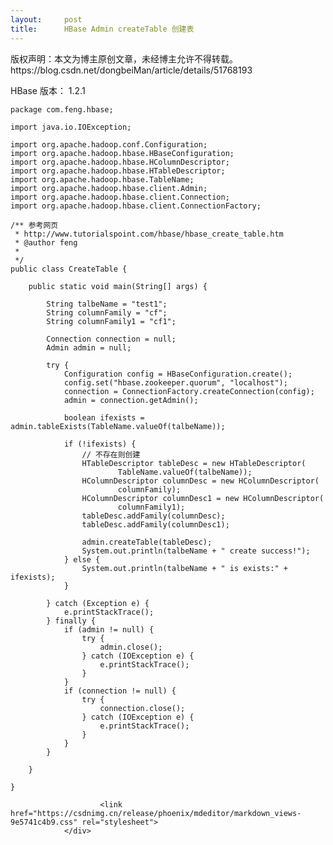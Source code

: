 ```yaml
---
layout:     post
title:      HBase Admin createTable 创建表
---
```

<div id="article_content" class="article_content clearfix csdn-tracking-statistics" data-pid="blog" data-mod="popu_307" data-dsm="post">
								<div class="article-copyright">
					版权声明：本文为博主原创文章，未经博主允许不得转载。					https://blog.csdn.net/dongbeiMan/article/details/51768193				</div>
								            <div id="content_views" class="markdown_views prism-atom-one-dark">
							<!-- flowchart 箭头图标 勿删 -->
							<svg xmlns="http://www.w3.org/2000/svg" style="display: none;"><path stroke-linecap="round" d="M5,0 0,2.5 5,5z" id="raphael-marker-block" style="-webkit-tap-highlight-color: rgba(0, 0, 0, 0);"></path></svg>
							<p>HBase 版本： 1.2.1</p>

<pre class="prettyprint"><code class=" hljs avrasm">package <span class="hljs-keyword">com</span><span class="hljs-preprocessor">.feng</span><span class="hljs-preprocessor">.hbase</span><span class="hljs-comment">;</span>

import java<span class="hljs-preprocessor">.io</span><span class="hljs-preprocessor">.IOException</span><span class="hljs-comment">;</span>

import org<span class="hljs-preprocessor">.apache</span><span class="hljs-preprocessor">.hadoop</span><span class="hljs-preprocessor">.conf</span><span class="hljs-preprocessor">.Configuration</span><span class="hljs-comment">;</span>
import org<span class="hljs-preprocessor">.apache</span><span class="hljs-preprocessor">.hadoop</span><span class="hljs-preprocessor">.hbase</span><span class="hljs-preprocessor">.HBaseConfiguration</span><span class="hljs-comment">;</span>
import org<span class="hljs-preprocessor">.apache</span><span class="hljs-preprocessor">.hadoop</span><span class="hljs-preprocessor">.hbase</span><span class="hljs-preprocessor">.HColumnDescriptor</span><span class="hljs-comment">;</span>
import org<span class="hljs-preprocessor">.apache</span><span class="hljs-preprocessor">.hadoop</span><span class="hljs-preprocessor">.hbase</span><span class="hljs-preprocessor">.HTableDescriptor</span><span class="hljs-comment">;</span>
import org<span class="hljs-preprocessor">.apache</span><span class="hljs-preprocessor">.hadoop</span><span class="hljs-preprocessor">.hbase</span><span class="hljs-preprocessor">.TableName</span><span class="hljs-comment">;</span>
import org<span class="hljs-preprocessor">.apache</span><span class="hljs-preprocessor">.hadoop</span><span class="hljs-preprocessor">.hbase</span><span class="hljs-preprocessor">.client</span><span class="hljs-preprocessor">.Admin</span><span class="hljs-comment">;</span>
import org<span class="hljs-preprocessor">.apache</span><span class="hljs-preprocessor">.hadoop</span><span class="hljs-preprocessor">.hbase</span><span class="hljs-preprocessor">.client</span><span class="hljs-preprocessor">.Connection</span><span class="hljs-comment">;</span>
import org<span class="hljs-preprocessor">.apache</span><span class="hljs-preprocessor">.hadoop</span><span class="hljs-preprocessor">.hbase</span><span class="hljs-preprocessor">.client</span><span class="hljs-preprocessor">.ConnectionFactory</span><span class="hljs-comment">;</span>

<span class="hljs-comment">/** 参考网页
 * http://www.tutorialspoint.com/hbase/hbase_create_table.htm
 * @author feng
 *
 */</span>
public class CreateTable {

    public static void main(String[] args) {

        String talbeName = <span class="hljs-string">"test1"</span><span class="hljs-comment">;</span>
        String columnFamily = <span class="hljs-string">"cf"</span><span class="hljs-comment">;</span>
        String columnFamily1 = <span class="hljs-string">"cf1"</span><span class="hljs-comment">;</span>

        Connection connection = null<span class="hljs-comment">;</span>
        Admin admin = null<span class="hljs-comment">;</span>

        try {
            Configuration config = HBaseConfiguration<span class="hljs-preprocessor">.create</span>()<span class="hljs-comment">;</span>
            config<span class="hljs-preprocessor">.set</span>(<span class="hljs-string">"hbase.zookeeper.quorum"</span>, <span class="hljs-string">"localhost"</span>)<span class="hljs-comment">;</span>
            connection = ConnectionFactory<span class="hljs-preprocessor">.createConnection</span>(config)<span class="hljs-comment">;</span>
            admin = connection<span class="hljs-preprocessor">.getAdmin</span>()<span class="hljs-comment">;</span>

            boolean ifexists = admin<span class="hljs-preprocessor">.tableExists</span>(TableName<span class="hljs-preprocessor">.valueOf</span>(talbeName))<span class="hljs-comment">;</span>

            if (!ifexists) {
                // 不存在则创建
                HTableDescriptor tableDesc = new HTableDescriptor(
                        TableName<span class="hljs-preprocessor">.valueOf</span>(talbeName))<span class="hljs-comment">;</span>
                HColumnDescriptor columnDesc = new HColumnDescriptor(
                        columnFamily)<span class="hljs-comment">;</span>
                HColumnDescriptor columnDesc1 = new HColumnDescriptor(
                        columnFamily1)<span class="hljs-comment">;</span>
                tableDesc<span class="hljs-preprocessor">.addFamily</span>(columnDesc)<span class="hljs-comment">;</span>
                tableDesc<span class="hljs-preprocessor">.addFamily</span>(columnDesc1)<span class="hljs-comment">;</span>

                admin<span class="hljs-preprocessor">.createTable</span>(tableDesc)<span class="hljs-comment">;</span>
                System<span class="hljs-preprocessor">.out</span><span class="hljs-preprocessor">.println</span>(talbeName + <span class="hljs-string">" create success!"</span>)<span class="hljs-comment">;</span>
            } else {
                System<span class="hljs-preprocessor">.out</span><span class="hljs-preprocessor">.println</span>(talbeName + <span class="hljs-string">" is exists:"</span> + ifexists)<span class="hljs-comment">;</span>
            }

        } catch (Exception e) {
            e<span class="hljs-preprocessor">.printStackTrace</span>()<span class="hljs-comment">;</span>
        } finally {
            if (admin != null) {
                try {
                    admin<span class="hljs-preprocessor">.close</span>()<span class="hljs-comment">;</span>
                } catch (IOException e) {
                    e<span class="hljs-preprocessor">.printStackTrace</span>()<span class="hljs-comment">;</span>
                }
            }
            if (connection != null) {
                try {
                    connection<span class="hljs-preprocessor">.close</span>()<span class="hljs-comment">;</span>
                } catch (IOException e) {
                    e<span class="hljs-preprocessor">.printStackTrace</span>()<span class="hljs-comment">;</span>
                }
            }
        }

    }

}</code></pre>            </div>
						<link href="https://csdnimg.cn/release/phoenix/mdeditor/markdown_views-9e5741c4b9.css" rel="stylesheet">
                </div>